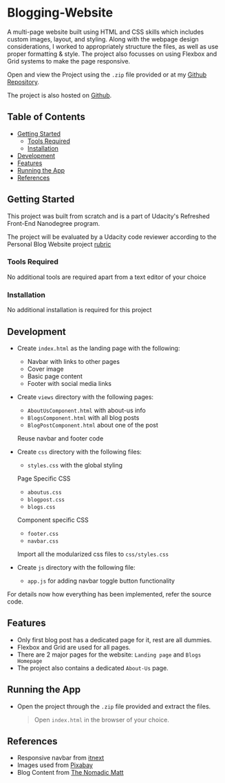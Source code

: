 # Blogging-Website
A multi-page website built using HTML and CSS skills which includes custom images, layout, and styling. Along with the webpage design considerations, I worked to appropriately structure the files, as well as use proper formatting &amp; style. The project also focusses on using Flexbox and Grid systems to make the page responsive.

Open and view the Project using the `.zip` file provided or at my [Github Repository](https://github.com/mukes-123/Blogging-Website).

The project is also hosted on [Github](https://mukes-123.github.io/Blogging-Website).

## Table of Contents
- [Getting Started](#getting-started)
	- [Tools Required](#tools-required)
	- [Installation](#installation)
- [Development](#development)
- [Features](#features)
- [Running the App](#running-the-app)
- [References](#references)

## Getting Started

This project was built from scratch and is a part of Udacity's Refreshed Front-End Nanodegree program. 

The project will be evaluated by a Udacity code reviewer according to the Personal Blog Website project [rubric](https://review.udacity.com/#!/rubrics/2667/view)

### Tools Required

No additional tools are required apart from a text editor of your choice

### Installation

No additional installation is required for this project

## Development

* Create `index.html` as the landing page with the following:
  * Navbar with links to other pages
  * Cover image 
  * Basic page content
  * Footer with social media links
  
* Create `views` directory with the following pages:
  * `AboutUsComponent.html` with about-us info
  * `BlogsComponent.html` with all blog posts
  * `BlogPostComponent.html` about one of the post
  
  Reuse navbar and footer code

* Create `css` directory with the following files:
  * `styles.css` with the global styling
  
  Page Specific CSS
  * `aboutus.css`
  * `blogpost.css`
  * `blogs.css`
  
  Component specific CSS
  * `footer.css`
  * `navbar.css`

  Import all the modularized css files to `css/styles.css`

* Create `js` directory with the following file:
  * `app.js` for adding navbar toggle button functionality

For details now how everything has been implemented, refer the source code.

## Features

* Only first blog post has a dedicated page for it, rest are all dummies.
* Flexbox and Grid are used for all pages.
* There are 2 major pages for the website: `Landing page` and `Blogs Homepage`
* The project also contains a dedicated `About-Us` page.

## Running the App

* Open the project through the `.zip` file provided and extract the files. 
  > Open `index.html` in the browser of your choice.
## References

* Responsive navbar from [itnext](https://itnext.io/how-to-build-a-responsive-navbar-using-flexbox-and-javascript-eb0af24f19bf)
* Images used from [Pixabay](https://pixabay.com/) 
* Blog Content from [The Nomadic Matt](https://www.nomadicmatt.com/)
